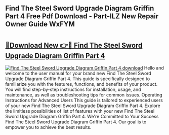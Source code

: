 ## Find The Steel Sword Upgrade Diagram Griffin Part 4 Free Pdf Download - Part-ILZ New Repair Owner Guide WxFYM

# <h2><a href="http://dfrq90.blite.top/?on=Find+The+Steel+Sword+Upgrade+Diagram+Griffin+Part+4">🔗Download New 👉🔴 Find The Steel Sword Upgrade Diagram Griffin Part 4</a></h2>

[![Find The Steel Sword Upgrade Diagram Griffin Part 4 download](https://i.imgur.com/lujVjoI.png)](http://dfrq90.blite.top/?on=Find+The+Steel+Sword+Upgrade+Diagram+Griffin+Part+4)
Hello and welcome to the user manual for your brand new Find The Steel Sword Upgrade Diagram Griffin Part 4. This guide is specifically designed to familiarize you with the features, functions, and benefits of your product. You will find step-by-step instructions for installation, usage, and maintenance, as well as troubleshooting tips for common issues. Operating Instructions for Advanced Users This guide is tailored to experienced users of your new Find The Steel Sword Upgrade Diagram Griffin Part 4. Explore the limitless possibilities of list of features with your new Find The Steel Sword Upgrade Diagram Griffin Part 4. We're Committed to Your Success Find The Steel Sword Upgrade Diagram Griffin Part 4. Our goal is to empower you to achieve the best results.
